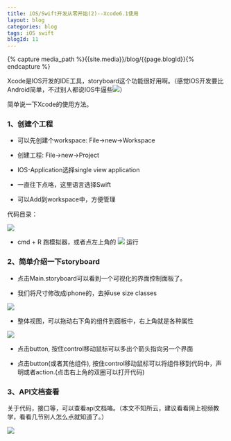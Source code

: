```yaml
---
title: iOS/Swift开发从零开始(2)--Xcode6.1使用
layout: blog
categories: blog
tags: iOS swift
blogId: 11
---
```

{% capture media_path %}{{site.media}}/blog/{{page.blogId}}{% endcapture %}

Xcode是IOS开发的IDE工具，storyboard这个功能很好用啊。（感觉IOS开发要比Android简单，不过别人都说IOS牛逼些![](http://img.baidu.com/hi/face/i_f04.gif)）

简单说一下Xcode的使用方法。

### 1、创建个工程

*   可以先创建个workspace: File->new->Workspace

*   创建工程: File->new->Project

*   IOS-Application选择single view application

*   一直往下点咯，这里语言选择Swift

*   可以Add到workspace中，方便管理

代码目录：

![]({{media_path}}/1.png)

*   cmd + R 跑模拟器，或者点左上角的 ![]({{media_path}}/2.png) 运行

### 2、简单介绍一下storyboard

*   点击Main.storyboard可以看到一个可视化的界面控制面板了。

*   我们将尺寸修改成iphone的，去掉use size classes

![]({{media_path}}/3.png)

*   整体视图，可以拖动右下角的组件到面板中，右上角就是各种属性

![]({{media_path}}/4.png)

*   点击button, 按住control移动鼠标可以多出个箭头指向另一个界面

*   点击button(或者其他组件), 按住control移动鼠标可以将组件移到代码中，声明或者action.(点击右上角的双圈可以打开代码)

### 3、API文档查看

关于代码，接口等，可以查看api文档咯。（本文不知所云，建议看看网上视频教学，看看几节别人怎么点就知道了。）

![](http://media.0kai.net/blog/xcode-6.png)